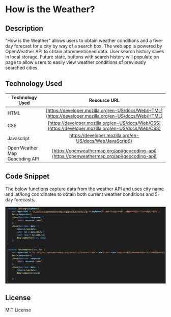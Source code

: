 # How is the Weather?

## Description

"How is the Weather" allows users to obtain weather conditions and a five-day forecast for a city by way of a search box. The web app is powered by OpenWeather API to obtain aforementioned data. User search history saves in local storage. Future state, buttons with search history will populate on page to allow users to easily view weather conditions of previously searched cities. 

## Technology Used 

| Technology Used         | Resource URL           | 
| ------------- |:-------------:| 
| HTML    | [https://developer.mozilla.org/en-US/docs/Web/HTML](https://developer.mozilla.org/en-US/docs/Web/HTML) | 
| CSS     | [https://developer.mozilla.org/en-US/docs/Web/CSS](https://developer.mozilla.org/en-US/docs/Web/CSS)      |   
| Javascript |[https://developer.mozilla.org/en-US/docs/Web/JavaScript)/](https://developer.mozilla.org/en-US/docs/Web/JavaScript) |
| Open Weather Map Geocoding API | [https://openweathermap.org/api/geocoding-api](https://openweathermap.org/api/geocoding-api)

## Code Snippet

The below functions capture data from the weather API and uses city name and lat/long coordinates to obtain both current weather conditions and 5-day forecasts. 

![image info](./assets/Screen%20Shot%202023-03-09%20at%2012.53.06%20PM.png)

## License

MIT License